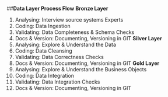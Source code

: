 ##**Data Layer Process Flow**
**Bronze Layer**
1. Analysing: Interview source systems Experts
2. Coding: Data Ingestion
3. Validating: Data Completeness & Schema Checks
4. Docs & Version: Documenting, Versioning in GIT
**Silver Layer**
1. Analysing: Explore & Understand the Data
2. Coding: Data Cleansing
3. Validating: Data Correctness Checks
4. Docs & Version: Documenting, Versioning in GIT
**Gold Layer**
1. Analysing: Explore & Understand the Business Objects
2. Coding: Data Integration
3. Validating: Data Integration Checks
4. Docs & Version: Documenting, Versioning in GIT
